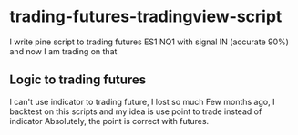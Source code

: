 # trading-futures-tradingview-script
I write pine script to trading futures ES1 NQ1 with signal IN (accurate 90%) and now I am trading on that
## Logic to trading futures
I can't use indicator to trading future, I lost so much
Few months ago, I backtest on this scripts and my idea is use point to trade instead of indicator
Absolutely, the point is correct with futures.
